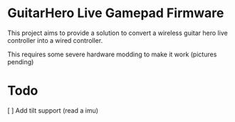 # GuitarHero Live Gamepad Firmware
This project aims to provide a solution to convert a wireless guitar hero live controller into a wired controller.

This requires some severe hardware modding to make it work (pictures pending)

# Todo
[ ] Add tilt support (read a imu)
